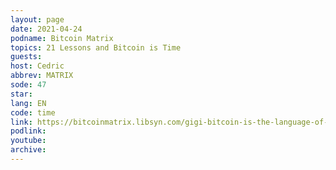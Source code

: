 ```yaml
---
layout: page
date: 2021-04-24
podname: Bitcoin Matrix
topics: 21 Lessons and Bitcoin is Time
guests: 
host: Cedric
abbrev: MATRIX
sode: 47
star: 
lang: EN
code: time
link: https://bitcoinmatrix.libsyn.com/gigi-bitcoin-is-the-language-of-time-money
podlink: 
youtube: 
archive: 
---
```

